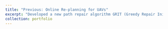 ```yaml
---
title: "Previous: Online Re-planning for UAVs"
excerpt: "Developed a new path repair algorithm GRIT (Greedy Repair Initializes Tabu search) for handling failures in multi-robot aerial surveys. GRIT outperforms path repair for nominal paths planned with both a traditional lawnmower-style planner and a more sophisticated integer program based planner, achieving adequate re-plans 10-50 times faster than two benchmark planners, making it ideal for online path repair in mid-flight. See [the paper](https://ieeexplore.ieee.org/document/10403995). <br/><img src='/images/cov.png'>"
collection: portfolio
---
```

